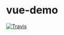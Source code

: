 # vue-demo

[![Travis](https://img.shields.io/travis/pinkyo/vue-demo.svg)](https://travis-ci.org/pinkyo/vue-demo)
